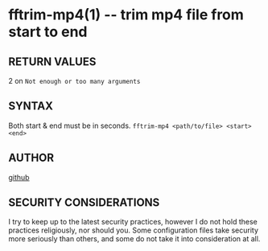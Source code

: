 fftrim-mp4(1) -- trim mp4 file from start to end
===========================================================

## RETURN VALUES
2 on `Not enough or too many arguments`

## SYNTAX
Both start & end must be in seconds.
`fftrim-mp4 <path/to/file> <start> <end>`

## AUTHOR
[github](github.com/gerelef/)

## SECURITY CONSIDERATIONS
I try to keep up to the latest security practices, however I do not hold these practices religiously, nor should you. Some configuration files take security more seriously than others, and some do not take it into consideration at all. 
